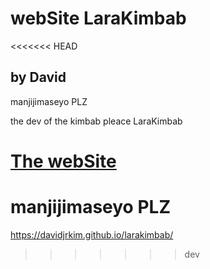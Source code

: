 # webSite LaraKimbab

<<<<<<< HEAD
## by David

manjijimaseyo PLZ

the dev of the kimbab pleace LaraKimbab

[The webSite](https://larakimbab.com/)
=======
# manjijimaseyo PLZ

https://davidjrkim.github.io/larakimbab/
>>>>>>> dev
